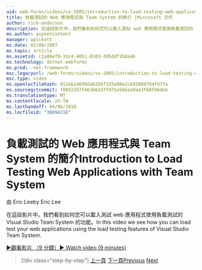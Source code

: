 ```yaml
---
uid: web-forms/videos/vs-2005/introduction-to-load-testing-web-applications-with-team-system
title: 負載測試的 Web 應用程式與 Team System 的簡介 |Microsoft 文件
author: rick-anderson
description: 在這段影片中，我們看到如何您可以載入測試 web 應用程式使用負載測試的 Visual Studio Team System 的功能。
ms.author: aspnetcontent
manager: wpickett
ms.date: 02/09/2007
ms.topic: article
ms.assetid: c2a80ef9-3dc4-4051-8103-495ddf1b8a46
ms.technology: dotnet-webforms
ms.prod: .net-framework
msc.legacyurl: /web-forms/videos/vs-2005/introduction-to-load-testing-web-applications-with-team-system
msc.type: video
ms.openlocfilehash: 012eb24699da82bbf335e00e2cb92889704fd77a
ms.sourcegitcommit: f8852267f463b62d7f975e56bea9aa3f68fbbdeb
ms.translationtype: MT
ms.contentlocale: zh-TW
ms.lasthandoff: 04/06/2018
ms.locfileid: "30894216"
---
```

<a name="introduction-to-load-testing-web-applications-with-team-system"></a><span data-ttu-id="9f92c-103">負載測試的 Web 應用程式與 Team System 的簡介</span><span class="sxs-lookup"><span data-stu-id="9f92c-103">Introduction to Load Testing Web Applications with Team System</span></span>
====================
<span data-ttu-id="9f92c-104">由 Eric Lee</span><span class="sxs-lookup"><span data-stu-id="9f92c-104">by Eric Lee</span></span>

<span data-ttu-id="9f92c-105">在這段影片中，我們看到如何您可以載入測試 web 應用程式使用負載測試的 Visual Studio Team System 的功能。</span><span class="sxs-lookup"><span data-stu-id="9f92c-105">In this video we see how you can load test your web applications using the load testing features of Visual Studio Team System.</span></span>

[<span data-ttu-id="9f92c-106">&#9654;觀看影片 （9 分鐘）</span><span class="sxs-lookup"><span data-stu-id="9f92c-106">&#9654; Watch video (9 minutes)</span></span>](https://channel9.msdn.com/Blogs/ASP-NET-Site-Videos/introduction-to-load-testing-web-applications-with-team-system)

> [!div class="step-by-step"]
> <span data-ttu-id="9f92c-107">[上一頁](introduction-to-testing-web-applications-with-team-system.md)
> [下一頁](introduction-to-manual-testing-with-team-system.md)</span><span class="sxs-lookup"><span data-stu-id="9f92c-107">[Previous](introduction-to-testing-web-applications-with-team-system.md)
[Next](introduction-to-manual-testing-with-team-system.md)</span></span>
